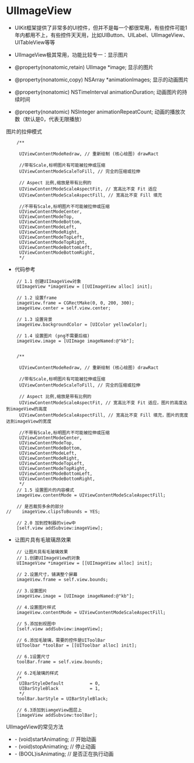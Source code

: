 # UIImageView

* UIKit框架提供了非常多的UI控件，但并不是每一个都很常用，有些控件可能1年内都用不上，有些控件天天用，比如UIButton、UILabel、UIImageView、UITableView等等
* UIImageView极其常用，功能比较专一：显示图片
 
* @property(nonatomic,retain) UIImage *image; 
显示的图片

* @property(nonatomic,copy) NSArray *animationImages; 
显示的动画图片

* @property(nonatomic) NSTimeInterval animationDuration; 
动画图片的持续时间

* @property(nonatomic) NSInteger      animationRepeatCount; 
动画的播放次数（默认是0，代表无限播放）

图片的拉伸模式
```objc
    /**
     
     UIViewContentModeRedraw, // 重新绘制 (核心绘图) drawRact
     
     //带有Scale,标明图片有可能被拉伸或压缩
     UIViewContentModeScaleToFill, // 完全的压缩或拉伸
     
     // Aspect 比例,缩放是带有比例的
     UIViewContentModeScaleAspectFit, // 宽高比不变 Fit 适应
     UIViewContentModeScaleAspectFill, // 宽高比不变 Fill 填充
     
     //不带有Scale,标明图片不可能被拉伸或压缩
     UIViewContentModeCenter,
     UIViewContentModeTop,
     UIViewContentModeBottom,
     UIViewContentModeLeft,
     UIViewContentModeRight,
     UIViewContentModeTopLeft,
     UIViewContentModeTopRight,
     UIViewContentModeBottomLeft,
     UIViewContentModeBottomRight,
     */
```

* 代码参考

```objc
    // 1.1 创建UIImageView对象
    UIImageView *imageView = [[UIImageView alloc] init];
    
    // 1.2 设置frame
    imageView.frame = CGRectMake(0, 0, 200, 300);
    imageView.center = self.view.center;
    
    // 1.3 设置背景
    imageView.backgroundColor = [UIColor yellowColor];
    
    // 1.4 设置图片 (png不需要后缀)
    imageView.image = [UIImage imageNamed:@"kb"];
    
    
    /**
     
     UIViewContentModeRedraw, // 重新绘制 (核心绘图) drawRact
     
     //带有Scale,标明图片有可能被拉伸或压缩
     UIViewContentModeScaleToFill, // 完全的压缩或拉伸
     
     // Aspect 比例,缩放是带有比例的
     UIViewContentModeScaleAspectFit, // 宽高比不变 Fit 适应，图片的高度达到imageView的高度
     UIViewContentModeScaleAspectFill, // 宽高比不变 Fill 填充，图片的宽度达到imageView的宽度
     
     //不带有Scale,标明图片不可能被拉伸或压缩
     UIViewContentModeCenter,
     UIViewContentModeTop,
     UIViewContentModeBottom,
     UIViewContentModeLeft,
     UIViewContentModeRight,
     UIViewContentModeTopLeft,
     UIViewContentModeTopRight,
     UIViewContentModeBottomLeft,
     UIViewContentModeBottomRight,
     */
    // 1.5 设置图片的内容模式
    imageView.contentMode = UIViewContentModeScaleAspectFill;
    
    // 是否裁剪多余的部分
//    imageView.clipsToBounds = YES;
    
    // 2.0 加到控制器的view中
    [self.view addSubview:imageView];
```    

* 让图片具有毛玻璃昂效果

```objc
    // 让图片具有毛玻璃效果
    // 1.创建UIImageView的对象
    UIImageView *imageView = [[UIImageView alloc] init];
    
    // 2.设置尺寸，铺满整个屏幕
    imageView.frame = self.view.bounds;
    
    // 3.设置图片
    imageView.image = [UIImage imageNamed:@"kb"];
    
    // 4.设置图片样式
    imageView.contentMode = UIViewContentModeScaleAspectFill;
    
    // 5.添加到视图中
    [self.view addSubview:imageView];
    
    // 6.添加毛玻璃，需要的控件是UIToolBar
    UIToolbar *toolBar = [[UIToolbar alloc] init];
    
    // 6.1设置尺寸
    toolBar.frame = self.view.bounds;
    
    // 6.2毛玻璃的样式
    /*
     UIBarStyleDefault          = 0,
     UIBarStyleBlack            = 1,
     */
    toolBar.barStyle = UIBarStyleBlack;
    
    // 6.3添加到iamgeView图层上
    [imageView addSubview:toolBar];
```   


UIImageView的常见方法
* \- (void)startAnimating; // 开始动画
* \- (void)stopAnimating; // 停止动画
* \- (BOOL)isAnimating; // 是否正在执行动画